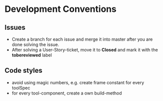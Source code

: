 # Development Conventions

## Issues
- Create a branch for each issue and merge it into master after you are done solving the issue.
- After solving a User-Story-ticket, move it to **Closed** and mark it with the **tobereviewed** label

## Code styles
- avoid using magic numbers, e.g. create frame constant for every toolSpec 
- for every tool-component, create a own build-method
